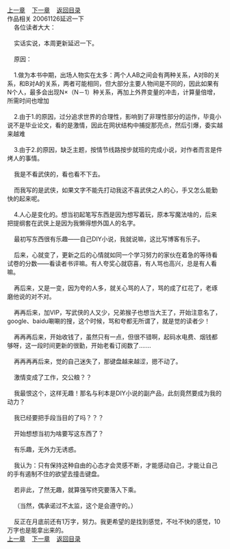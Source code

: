 
[上一章](https://github.com/xiaominghe2014/spider_book/blob/master/book/缺月梧桐/第170章.md)&nbsp;&nbsp;&nbsp;&nbsp;[下一章](https://github.com/xiaominghe2014/spider_book/blob/master/book/缺月梧桐/第172章.md)&nbsp;&nbsp;&nbsp;&nbsp;[返回目录](https://github.com/xiaominghe2014/spider_book/blob/master/book/缺月梧桐/README.md)
<br />作品相关 20061126延迟一下<br />&nbsp;&nbsp;&nbsp;&nbsp;各位读者大大：<br /><br />&nbsp;&nbsp;&nbsp;&nbsp;实话实说，本周更新延迟一下。<br /><br />&nbsp;&nbsp;&nbsp;&nbsp;原因：<br /><br />&nbsp;&nbsp;&nbsp;&nbsp;1.做为本书中期，出场人物实在太多：两个人AB之间会有两种关系，A对B的关系，和B对A的关系，两者可能相同，但大部分主要人物间是不同的，因此如果有N个人，最多会出现N&#215;（N－1）种关系，再加上外界变量的冲击，计算量倍增，所需时间也增加<br /><br />&nbsp;&nbsp;&nbsp;&nbsp;2.由于1.的原因，过分追求世界的合理性，影响到了非理性部分的运作，毕竟小说不是毕业论文，看的是激情，因此在网状结构中捕捉那亮点，然后引爆，委实越来越难<br /><br />&nbsp;&nbsp;&nbsp;&nbsp;3.由于2.的原因，缺乏主题，按情节线路按步就班的完成小说，对作者而言是件烤人的事情。<br /><br />&nbsp;&nbsp;&nbsp;&nbsp;我是不看武侠的，看也看不下去。<br /><br />&nbsp;&nbsp;&nbsp;&nbsp;而我写的是武侠，如果文字不能先打动我这不喜武侠之人的心，手又怎么能勤快的起来呢。<br /><br />&nbsp;&nbsp;&nbsp;&nbsp;4.人心是变化的。想当初起笔写东西是因为想写着玩，原本写魔法啥的，后来把提纲套在武侠上是因为我懒得想外国人的名字。<br /><br />&nbsp;&nbsp;&nbsp;&nbsp;最初写东西很有乐趣——自己DIY小说，我就说嘛，这比写博客有乐子。<br /><br />&nbsp;&nbsp;&nbsp;&nbsp;后来，心就变了，更新之后的心情就如同一个学习努力的家伙在着急的等待看试卷的分数——看读者书评嘛。有人夸奖心就窃喜，有人骂也高兴，总是有人看嘛。<br /><br />&nbsp;&nbsp;&nbsp;&nbsp;再后来，又是一变，因为夸的人多，就关心骂的人了，骂的成了红花了，老琢磨他说的对不对。<br /><br />&nbsp;&nbsp;&nbsp;&nbsp;再再后来，加VIP，写武侠的人又少，兄弟猴子也想当大王了，开始注意名了，google、baidu唰唰的搜，这个时候，骂和夸都无所谓了，就是觉的读者少！<br /><br />&nbsp;&nbsp;&nbsp;&nbsp;再再再后来，开始收钱了，虽然只有一点，但很不错啊，起码水电费、烟钱都够呀，这一段时间更新的很勤，开始老看订阅数了.......<br /><br />&nbsp;&nbsp;&nbsp;&nbsp;再再再再后来，觉的自己迷失了，那键盘越来越涩，摁不动了。<br /><br />&nbsp;&nbsp;&nbsp;&nbsp;激情变成了工作，交公粮？？<br /><br />&nbsp;&nbsp;&nbsp;&nbsp;我最恨这个，这样无趣！那名与利本是DIY小说的副产品，此刻竟然要成为我的动力？<br /><br />&nbsp;&nbsp;&nbsp;&nbsp;我已经要把手段当目的了吗？？？<br /><br />&nbsp;&nbsp;&nbsp;&nbsp;开始想想当初为啥要写这东西了？<br /><br />&nbsp;&nbsp;&nbsp;&nbsp;有乐趣，无外力无诱惑。<br /><br />&nbsp;&nbsp;&nbsp;&nbsp;我认为：只有保持这种自由的心态才会灵感不断，才能感动自己，才能让自己的手有遏制不住的欲望去撞击键盘。<br /><br />&nbsp;&nbsp;&nbsp;&nbsp;若非此，了然无趣，就算强写终究要落入下乘。<br /><br />&nbsp;&nbsp;&nbsp;&nbsp;（当然，偶承诺过不太监，这个是会遵守的。）<br /><br />&nbsp;&nbsp;&nbsp;&nbsp;反正在月底前还有1万字，努力。我更希望的是找到感觉，不吐不快的感觉，10万字也是能拿出来的。 <br />
[上一章](https://github.com/xiaominghe2014/spider_book/blob/master/book/缺月梧桐/第170章.md)&nbsp;&nbsp;&nbsp;&nbsp;[下一章](https://github.com/xiaominghe2014/spider_book/blob/master/book/缺月梧桐/第172章.md)&nbsp;&nbsp;&nbsp;&nbsp;[返回目录](https://github.com/xiaominghe2014/spider_book/blob/master/book/缺月梧桐/README.md)
